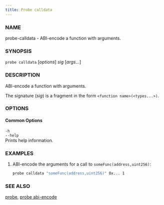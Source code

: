 ```yaml
---
title: Probe calldata
---
```


### NAME

probe-calldata - ABI-encode a function with arguments.

### SYNOPSIS

`probe calldata` [*options*] _sig_ [*args...*]

### DESCRIPTION

ABI-encode a function with arguments.

The signature (_sig_) is a fragment in the form `<function name>(<types...>)`.

### OPTIONS

#### Common Options

`-h`  
`--help`  
Prints help information.

### EXAMPLES

1. ABI-encode the arguments for a call to `someFunc(address,uint256)`:
   ```sh
   probe calldata "someFunc(address,uint256)" 0x... 1
   ```

### SEE ALSO

[probe](./probe.md), [probe abi-encode](./probe-abi-encode.md)
